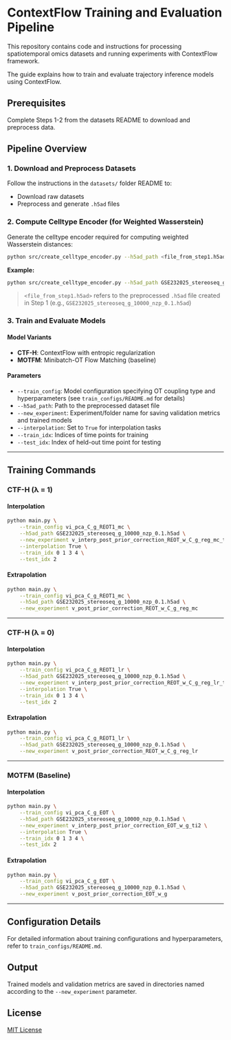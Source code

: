 # ContextFlow Training and Evaluation Pipeline

This repository contains code and instructions for processing spatiotemporal omics datasets and running experiments with ContextFlow framework.

The guide explains how to train and evaluate trajectory inference models using ContextFlow.

## Prerequisites

Complete Steps 1-2 from the datasets README to download and preprocess data.

## Pipeline Overview

### 1. Download and Preprocess Datasets

Follow the instructions in the `datasets/` folder README to:
- Download raw datasets
- Preprocess and generate `.h5ad` files

### 2. Compute Celltype Encoder (for Weighted Wasserstein)

Generate the celltype encoder required for computing weighted Wasserstein distances:

```bash
python src/create_celltype_encoder.py --h5ad_path <file_from_step1.h5ad>
```

**Example:**
```bash
python src/create_celltype_encoder.py --h5ad_path GSE232025_stereoseq_g_10000_nzp_0.1.h5ad
```

> `<file_from_step1.h5ad>` refers to the preprocessed `.h5ad` file created in Step 1 (e.g., `GSE232025_stereoseq_g_10000_nzp_0.1.h5ad`)

### 3. Train and Evaluate Models

#### Model Variants

- **CTF-H**: ContextFlow with entropic regularization
- **MOTFM**: Minibatch-OT Flow Matching (baseline)

#### Parameters

- `--train_config`: Model configuration specifying OT coupling type and hyperparameters (see `train_configs/README.md` for details)
- `--h5ad_path`: Path to the preprocessed dataset file
- `--new_experiment`: Experiment/folder name for saving validation metrics and trained models
- `--interpolation`: Set to `True` for interpolation tasks
- `--train_idx`: Indices of time points for training
- `--test_idx`: Index of held-out time point for testing

---

## Training Commands

### CTF-H (λ = 1)

#### Interpolation
```bash
python main.py \
    --train_config vi_pca_C_g_REOT1_mc \
    --h5ad_path GSE232025_stereoseq_g_10000_nzp_0.1.h5ad \
    --new_experiment v_interp_post_prior_correction_REOT_w_C_g_reg_mc_ti2 \
    --interpolation True \
    --train_idx 0 1 3 4 \
    --test_idx 2
```

#### Extrapolation
```bash
python main.py \
    --train_config vi_pca_C_g_REOT1_mc \
    --h5ad_path GSE232025_stereoseq_g_10000_nzp_0.1.h5ad \
    --new_experiment v_post_prior_correction_REOT_w_C_g_reg_mc
```

---

### CTF-H (λ = 0)

#### Interpolation
```bash
python main.py \
    --train_config vi_pca_C_g_REOT1_lr \
    --h5ad_path GSE232025_stereoseq_g_10000_nzp_0.1.h5ad \
    --new_experiment v_interp_post_prior_correction_REOT_w_C_g_reg_lr_ti2 \
    --interpolation True \
    --train_idx 0 1 3 4 \
    --test_idx 2
```

#### Extrapolation
```bash
python main.py \
    --train_config vi_pca_C_g_REOT1_lr \
    --h5ad_path GSE232025_stereoseq_g_10000_nzp_0.1.h5ad \
    --new_experiment v_post_prior_correction_REOT_w_C_g_reg_lr
```

---

### MOTFM (Baseline)

#### Interpolation
```bash
python main.py \
    --train_config vi_pca_C_g_EOT \
    --h5ad_path GSE232025_stereoseq_g_10000_nzp_0.1.h5ad \
    --new_experiment v_interp_post_prior_correction_EOT_w_g_ti2 \
    --interpolation True \
    --train_idx 0 1 3 4 \
    --test_idx 2
```

#### Extrapolation
```bash
python main.py \
    --train_config vi_pca_C_g_EOT \
    --h5ad_path GSE232025_stereoseq_g_10000_nzp_0.1.h5ad \
    --new_experiment v_post_prior_correction_EOT_w_g
```

---

## Configuration Details

For detailed information about training configurations and hyperparameters, refer to `train_configs/README.md`.

## Output

Trained models and validation metrics are saved in directories named according to the `--new_experiment` parameter.

## License

[MIT License](LICENSE)